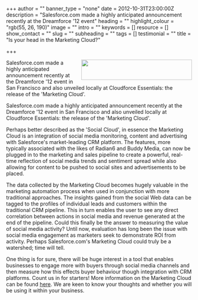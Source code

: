 +++
author = ""
banner_type = "none"
date = 2012-10-31T23:00:00Z
description = "Salesforce.com made a highly anticipated announcement recently at the Dreamforce '12 event"
heading = ""
highlight_colour = "rgb(55, 26, 190)"
image = ""
intro = ""
keywords = []
resource = []
show_contact = ""
slug = ""
subheading = ""
tags = []
testimonial = ""
title = "Is your head in the Marketing Cloud?"

+++
<p><img style="float: right; margin-top: 0; margin-left: 10px;" src="https://crmtdigital.com/sites/default/files/sf_marketing_cloud_logo-300x55.png" alt="" width="300" height="55">Salesforce.com made a highly anticipated announcement recently at the Dreamforce '12 event in San Francisco and also unveiled locally at Cloudforce Essentials: the release of the 'Marketing Cloud'.</p>

Salesforce.com made a highly anticipated announcement recently at the Dreamforce '12 event in San Francisco and also unveiled locally at Cloudforce Essentials: the release of the 'Marketing Cloud'.

Perhaps better described as the 'Social Cloud', in essence the Marketing Cloud is an integration of social media monitoring, content and advertising with Salesforce's market-leading CRM platform. The features, more typically associated with the likes of Radian6 and Buddy Media, can now be plugged in to the marketing and sales pipeline to create a powerful, real-time reflection of social media trends and sentiment spread while also allowing for content to be pushed to social sites and advertisements to be placed.

The data collected by the Marketing Cloud becomes hugely valuable in the marketing automation process when used in conjunction with more traditional approaches. The insights gained from the social Web data can be tagged to the profiles of individual leads and customers within the traditional CRM pipeline. This in turn enables the user to see any direct correlation between actions in social media and revenue generated at the end of the pipeline. Could this finally be the answer to measuring the value of social media activity? Until now, evaluation has long been the issue with social media engagement as marketers seek to demonstrate ROI from activity. Perhaps Salesforce.com's Marketing Cloud could truly be a watershed; time will tell.

One thing is for sure, there will be huge interest in a tool that enables businesses to engage more with buyers through social media channels and then measure how this effects buyer behaviour though integration with CRM platforms. Count us in for starters! More information on the Marketing Cloud can be found [here](http://www.salesforce.com/uk/marketing-cloud/overview/). We are keen to know your thoughts and whether you will be using it within your business.